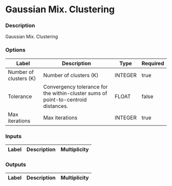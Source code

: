 # Gaussian Mix. Clustering
###  Description
Gaussian Mix. Clustering
###  Options
| Label | Description | Type | Required |
|---|---|---|---|
| Number of clusters (K) | Number of clusters (K) | INTEGER | true |
| Tolerance | Convergency tolerance for the within-cluster sums of point-to-centroid distances. | FLOAT | false |
| Max iterations | Max iterations | INTEGER | true |
###  Inputs
| Label | Description | Multiplicity |
|---|---|---|
###  Outputs
| Label | Description | Multiplicity |
|---|---|---|
